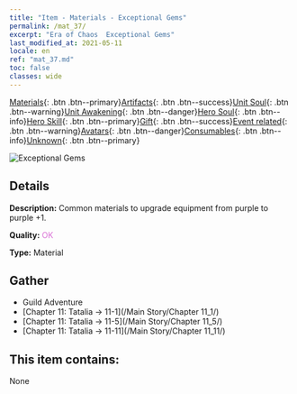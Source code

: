 ```yaml
---
title: "Item - Materials - Exceptional Gems"
permalink: /mat_37/
excerpt: "Era of Chaos  Exceptional Gems"
last_modified_at: 2021-05-11
locale: en
ref: "mat_37.md"
toc: false
classes: wide
---
```

 [Materials](/Items/){: .btn .btn--primary}[Artifacts](/Items/Artifacts/){: .btn .btn--success}[Unit Soul](/Items/UnitSoul/){: .btn .btn--warning}[Unit Awakening](/Items/UnitAwakening/){: .btn .btn--danger}[Hero Soul](/Items/HeroSoul/){: .btn .btn--info}[Hero Skill](/Items/HeroSkill/){: .btn .btn--primary}[Gift](/Items/Gift/){: .btn .btn--success}[Event related](/Items/Events/){: .btn .btn--warning}[Avatars](/Items/Avatars/){: .btn .btn--danger}[Consumables](/Items/Consumables/){: .btn .btn--info}[Unknown](/Items/Unknown/){: .btn .btn--primary}

 ![Exceptional Gems](/images/t/i_cailiao_baoshi2.png)

## Details
 **Description:** Common materials to upgrade equipment from purple to purple +1.

 **Quality:** <span style="color: #DA70D6">OK</span>

 **Type:** Material

## Gather

*    Guild Adventure 
*    [Chapter 11: Tatalia -> 11-1](/Main Story/Chapter 11_1/) 
*    [Chapter 11: Tatalia -> 11-5](/Main Story/Chapter 11_5/) 
*    [Chapter 11: Tatalia -> 11-11](/Main Story/Chapter 11_11/) 

## This item contains:

  None

